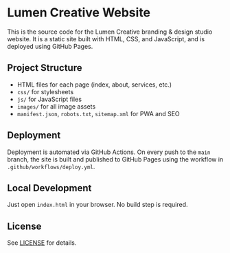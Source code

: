 # Lumen Creative Website

This is the source code for the Lumen Creative branding & design studio website. It is a static site built with HTML, CSS, and JavaScript, and is deployed using GitHub Pages.

## Project Structure
- HTML files for each page (index, about, services, etc.)
- `css/` for stylesheets
- `js/` for JavaScript files
- `images/` for all image assets
- `manifest.json`, `robots.txt`, `sitemap.xml` for PWA and SEO

## Deployment
Deployment is automated via GitHub Actions. On every push to the `main` branch, the site is built and published to GitHub Pages using the workflow in `.github/workflows/deploy.yml`.

## Local Development
Just open `index.html` in your browser. No build step is required.

## License
See [LICENSE](LICENSE) for details.
